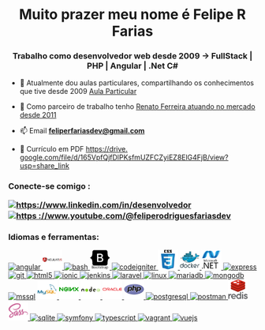 <h1 align="center">Muito prazer meu nome é Felipe R Farias</h1>
<h3 align="center">Trabalho como desenvolvedor web desde 2009 -> FullStack | PHP | Angular | .Net C#</h3>

- 🔭 Atualmente dou aulas particulares, compartilhando os conhecimentos que tive desde 2009 [Aula Particular](https://profes.com.br/felipe.farias)

- 🤝 Como parceiro de trabalho tenho [Renato Ferreira atuando no mercado desde 2011](https://www.linkedin.com/in/renato-ferreira-4421b955/)

- 📫 Email **feliperfariasdev@gmail.com**

- 📄 Currículo em PDF [https://drive. google.com/file/d/165VpfQjfDlPKsfmUZFCZyiEZ8ElG4FjB/view?usp=share_link](https://drive.google.com/file/d/165VpfQjfDlPKsfmUZFCZyiEZ8ElG4FjB/view?usp=share_link)

<h3 align="left">Conecte-se comigo :

<a href="https://linkedin.com/in/https://www.linkedin.com/in/desenvolvedor" target="blank"><img align="center" src="https://raw .githubusercontent.com/rahuldkjain/github-profile-readme-generator/master/src/images/icons/Social/linked-in-alt.svg" alt="https://www.linkedin.com/in/desenvolvedor" height="30" width="40" /></a>
<a href="https://www.youtube.com/c/https://www.youtube.com/@feliperodriguesfariasdev" target="blank "><img align="center" src="https://raw.githubusercontent.com/rahuldkjain/github-profile-readme-generator/master/src/images/icons/Social/youtube.svg" alt="https ://www.youtube.com/@feliperodriguesfariasdev" height="30" width="40" /></a>
</p>

<h3 align="left">Idiomas e ferramentas:</h3>
<p align="left"> <a href="https://angular.io" target="_blank" rel="noreferrer"> <img src="https://angular.io/assets/images/logos /angular/angular.svg" alt="angular" width="40" height="40"/> </a> <a href="https://angular.io" target="_blank" rel="noreferrer "> <img src="https://raw.githubusercontent.com/devicons/devicon/master/icons/angularjs/angularjs-original-wordmark.svg" alt="angularjs" width="40" height="40" /> </a> <a href="https://www.gnu.org/software/bash/" target="_blank" rel="noreferrer"> <img src="https://www.vectorlogo.zone/logos/gnu_bash/gnu_bash-icon.svg" alt="bash" width="40" height="40"/> </a> <a href="https://getbootstrap.com" target="_blank " rel="noreferrer"> <img src="https://raw.githubusercontent.com/devicons/devicon/master/icons/bootstrap/bootstrap-plain-wordmark.svg" alt="bootstrap" width="40" height="40"/> </a> <a href="https://codeigniter.com" target="_blank" rel="noreferrer"> <img src="https://cdn.worldvectorlogo.com/ logos/codeigniter.svg" alt="codeigniter" width="40" height="40"/> </a> <a href="https://www.w3schools.com/css/" target="_blank" rel="noreferrer"> <img src="https://raw.githubusercontent.com/devicons/devicon/master/icons/css3/css3-original-wordmark.svg" alt ="css3" width="40" height="40"/> </a> <a href="https://www.docker.com/" target="_blank" rel="noreferrer"> <img src ="https://raw.githubusercontent.com/devicons/devicon/master/icons/docker/docker-original-wordmark.svg" alt="docker" width="40" height="40"/> </a > <a href="https://dotnet.microsoft.com/" target="_blank" rel="noreferrer"> <img src="https://raw.githubusercontent.com/devicons/devicon/master/icons/dot-net/dot-net-original-wordmark.svg" alt="dotnet" width="40" height="40"/> </a> <a href=" https://expressjs.com" target="_blank" rel="noreferrer"> <img src="https://raw.githubusercontent.com/devicons/devicon/master/icons/express/express-original-wordmark. svg" alt="express" width="40" height="40"/> </a> <a href="https://git-scm.com/" target="_blank" rel="noreferrer"> <img src="https://www.vectorlogo.zone/logos/git-scm/git-scm-icon.svg" alt="git" width="40" height="40"/> </a> <a href="https://www.w3.org/html/" target="_blank" rel="noreferrer"> <img src="https://raw.githubusercontent.com/devicons/devicon/master/icons/html5/html5-original -wordmark.svg" alt="html5" width="40" height="40"/> </a> <a href="https://ionicframework.com" target="_blank" rel="noreferrer"> <img src="https://upload.wikimedia.org/wikipedia/commons/d/d1/Ionic_Logo.svg" alt="ionic" width="40" height="40"/> </a> <a href="https://www.jenkins.io" target="_blank" rel="noreferrer"> <img src="https://www.vectorlogo.zone/logos/jenkins/jenkins-icon.svg" alt ="jenkins"width="40" height="40"/> </a> <a href="https://laravel.com/" target="_blank" rel="noreferrer"> <img src="https:// raw.githubusercontent.com/devicons/devicon/master/icons/laravel/laravel-plain-wordmark.svg" alt="laravel" width="40" height="40"/> </a> <a href=" https://www.linux.org/" target="_blank" rel="noreferrer"> <img src="https://raw.githubusercontent.com/devicons/devicon/master/icons/linux/linux-original .svg" alt="linux" width="40" height="40"/> </a> <a href="https://mariadb.org/" target="_blank" rel="noreferrer"> <img src="https://www.vectorlogo.zone/logos/mariadb/mariadb-icon.svg" alt="mariadb" width="40" height="40"/> </a> <a href ="https://www.mongodb.com/" target="_blank" rel="noreferrer"> <img src="https://raw.githubusercontent.com/devicons/devicon/master/icons/mongodb/mongodb -original-wordmark.svg" alt="mongodb" width="40" height="40"/> </a> <a href="https://www.microsoft.com/en-us/sql-server " target="_blank" rel="noreferrer"> <img src="https://www.svgrepo.com/show/303229/microsoft-sql-server-logo.svg" alt="mssql" width="40 " altura="40"/></a> <a href="https://www.mysql.com/" target="_blank" rel="noreferrer"> <img src="https://raw.githubusercontent.com/devicons/devicon/ master/icons/mysql/mysql-original-wordmark.svg" alt="mysql" width="40" height="40"/> </a> <a href="https://www.nginx.com" target="_blank" rel="noreferrer"> <img src="https://raw.githubusercontent.com/devicons/devicon/master/icons/nginx/nginx-original.svg" alt="nginx" width=" 40" height="40"/> </a> <a href="https://nodejs.org" target="_blank" rel="noreferrer"> <img src="https://raw.githubusercontent.com/devicons/devicon/master/icons/nodejs/nodejs-original-wordmark.svg" alt="nodejs" width="40" height="40"/> </a> <a href="https: //www.oracle.com/" target="_blank" rel="noreferrer"> <img src="https://raw.githubusercontent.com/devicons/devicon/master/icons/oracle/oracle-original.svg " alt="oracle" width="40" height="40"/> </a> <a href="https://www.php.net" target="_blank" rel="noreferrer"> <img src="https://raw.githubusercontent.com/devicons/devicon/master/icons/php/php-original.svg" alt="php" width="40" height="40"/> </a><a href="https://www.postgresql.org" target="_blank" rel="noreferrer"> <img src="https://raw.githubusercontent.com/devicons/devicon/master/icons/postgresql /postgresql-original-wordmark.svg" alt="postgresql" width="40" height="40"/> </a> <a href="https://postman.com" target="_blank" rel= "noreferrer"> <img src="https://www.vectorlogo.zone/logos/getpostman/getpostman-icon.svg" alt="postman" width="40" height="40"/> </a> <a href="https://redis.io" target="_blank" rel="noreferrer"> <img src="https://raw.githubusercontent.com/devicons/devicon/master/icons/redis/redis-original-wordmark.svg" alt="redis" width="40" height="40"/> </a> <a href="https:// sass-lang.com" target="_blank" rel="noreferrer"> <img src="https://raw.githubusercontent.com/devicons/devicon/master/icons/sass/sass-original.svg" alt= "sass" width="40" height="40"/> </a> <a href="https://www.sqlite.org/" target="_blank" rel="noreferrer"> <img src= "https://www.vectorlogo.zone/logos/sqlite/sqlite-icon.svg" alt="sqlite" width="40" height="40"/> </a> <a href="https:/ /symfony.com"target="_blank" rel="noreferrer"> <img src="https://symfony.com/logos/symfony_black_03.svg" alt="symfony" width="40" height="40"/> </a > <a href="https://www.typescriptlang.org/" target="_blank" rel="noreferrer"> <img src="https://raw.githubusercontent.com/devicons/devicon/master/icons /typescript/typescript-original.svg" alt="typescript" width="40" height="40"/> </a> <a href="https://www.vagrantup.com/" target="_blank " rel="noreferrer"> <img src="https://www.vectorlogo.zone/logos/vagrantup/vagrantup-icon.svg" alt="vagrant" width="40"height="40"/> </a> <a href="https://vuejs.org/" target="_blank" rel="noreferrer"> <img src="https://raw.githubusercontent.com /devicons/devicon/master/icons/vuejs/vuejs-original-wordmark.svg" alt="vuejs" width="40" height="40"/> </a> </p>

